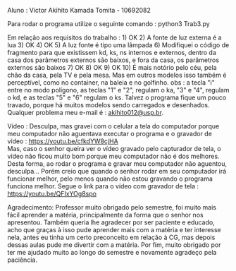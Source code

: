 Aluno : Victor Akihito Kamada Tomita - 10692082
 
Para rodar o programa utilize o seguinte comando :
        python3 Trab3.py
 
 
 
Em relação aos requisitos do trabalho :
    1) OK
    2) A fonte de luz externa é a lua
    3) OK
    4) OK
    5) A luz fonte é tipo uma lâmpada
    6) Modifiquei o código de fragmento para que existissem kd, ks, ns internos e externos, dentro da casa dos parâmetros externos são baixos, e fora da casa, os parâmetros externos são baixos
    7) OK
    8) OK
    9) OK
    10) É mais notório pelo céu, pela chão da casa, pela TV e pela mesa. Mas em outros modelos isso também é perceptível, como no container, na baleia e no golfinho.
obs : a tecla "i" entre no modo polígono, as teclas "1" e "2", regulam o ka, "3" e "4", regulam o kd, e as teclas "5" e "6" regulam o ks. Talvez o programa fique um pouco travado, porque há muitos modelos sendo carregados e desenhados. Qualquer problema meu e-mail é : akihito012@usp.br.
 
 
Vídeo :
    Desculpa, mas gravei com o celular a tela do computador porque meu computador não aguentava executar o programa e o gravador de vídeo :
    https://youtu.be/cfkdYW8cjHA    
    Mas, caso o senhor queira ver o vídeo gravado pelo capturador de tela, o vídeo não ficou muito bom porque meu computador não é dos melhores. Desta forma, ao rodar o programa e gravar meu computador não aguentou, desculpa... 
    Porém creio que quando o senhor rodar em seu computador irá funcionar melhor, pelo menos quando não estou gravando o programa funciona melhor. 
    Segue o link para o vídeo com gravador de tela :
    https://youtu.be/QFIxYOg8spo
 
 
 
 
Agradecimento:
    Professor muito obrigado pelo semestre, foi muito mais fácil aprender a matéria, principalmente da forma que o senhor nos apresentou. Também queria lhe agradecer por ser paciente e educado, acho que graças à isso pude aprender mais com a matéria e ter interesse nela, antes eu tinha um certo preconceito em relação à CG, mas depois dessas aulas pude me divertir com a matéria. Por fim, muito obrigado por ter me ajudado muito ao longo do semestre e novamente agradeço pela paciência.
 


